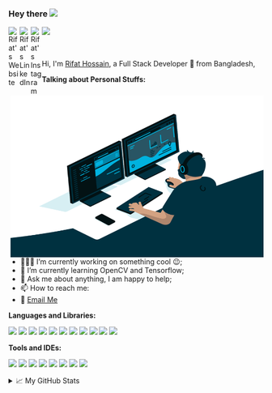 ### Hey there <img src="https://media.giphy.com/media/hvRJCLFzcasrR4ia7z/giphy.gif" width="25">

<!--
**rifat-hossain/rifat-hossain** is a ✨ _special_ ✨ repository because its `README.md` (this file) appears on your GitHub profile.

Here are some ideas to get you started:

- 🔭 I’m currently working on ...
- 🌱 I’m currently learning ...
- 👯 I’m looking to collaborate on ...
- 🤔 I’m looking for help with ...
- 💬 Ask me about ...
- 📫 How to reach me: ...
- 😄 Pronouns: ...
- ⚡ Fun fact: ...
-->



<a href="https://rifat-hossain.github.io/">
  <img align="left" alt="Rifat's Website" width="22px" src="https://cdn.jsdelivr.net/npm/simple-icons@4.2.0/icons/github.svg" />
</a>
<a href="https://www.linkedin.com/in/rifat-hossain-15145b197/">
  <img align="left" alt="Rifat's LinkedIn" width="22px" src="https://cdn.jsdelivr.net/npm/simple-icons@v3/icons/linkedin.svg" />
</a>
<a href="https://www.instagram.com/m.rifat.hossain/">
  <img align="left" alt="Rifat's Instagram" width="22px" src="https://cdn.jsdelivr.net/npm/simple-icons@v3/icons/instagram.svg" />
</a>

![](https://visitor-badge.glitch.me/badge?page_id=rifat-hossain)

<br />

Hi, I'm [Rifat Hossain](https://rifat-hossain.github.io/), a Full Stack Developer 🚀 from Bangladesh, 

  <img align="right" alt="GIF" src="https://github.com/rifat-hossain/rifat-hossain/blob/main/code.gif?raw=true" width="500" height="320" />
  
**Talking about Personal Stuffs:**

- 👨🏽‍💻 I’m currently working on something cool :wink:;
- 🌱 I’m currently learning OpenCV and Tensorflow; 
- 💬 Ask me about anything, I am happy to help;
- 📫 How to reach me:
- :email: [Email Me](mailto:m.rifathosn@gmail.com)

**Languages and Libraries:**  

<code><img height="20" src="https://cdn.jsdelivr.net/npm/simple-icons@4.2.0/icons/php.svg"></code>
<code><img height="20" src="https://cdn.jsdelivr.net/npm/simple-icons@4.2.0/icons/bootstrap.svg"></code>
<code><img height="20" src="https://cdn.jsdelivr.net/npm/simple-icons@4.2.0/icons/javascript.svg"></code>
<code><img height="20" src="https://cdn.jsdelivr.net/npm/simple-icons@4.2.0/icons/html5.svg"></code>
<code><img height="20" src="https://cdn.jsdelivr.net/npm/simple-icons@4.2.0/icons/java.svg"></code>
<code><img height="20" src="https://cdn.jsdelivr.net/npm/simple-icons@4.2.0/icons/csharp.svg"></code>
<code><img height="20" src="https://cdn.jsdelivr.net/npm/simple-icons@4.2.0/icons/cplusplus.svg"></code>
<code><img height="20" src="https://cdn.jsdelivr.net/npm/simple-icons@4.2.0/icons/python.svg"></code>
<code><img height="20" src="https://cdn.jsdelivr.net/npm/simple-icons@4.2.0/icons/mysql.svg"></code>
<code><img height="20" src="https://cdn.jsdelivr.net/npm/simple-icons@4.2.0/icons/sqlite.svg"></code>
<code><img height="20" src="https://cdn.jsdelivr.net/npm/simple-icons@4.2.0/icons/godotengine.svg"></code>

**Tools and IDEs:**

<code><img height="20" src="https://cdn.jsdelivr.net/npm/simple-icons@4.2.0/icons/androidstudio.svg"></code>
<code><img height="20" src="https://cdn.jsdelivr.net/npm/simple-icons@4.2.0/icons/visualstudio.svg"></code>
<code><img height="20" src="https://cdn.jsdelivr.net/npm/simple-icons@4.2.0/icons/unity.svg"></code>
<code><img height="20" src="https://cdn.jsdelivr.net/npm/simple-icons@4.2.0/icons/godotengine.svg"></code>
<code><img height="20" src="https://cdn.jsdelivr.net/npm/simple-icons@4.2.0/icons/visualstudiocode.svg"></code>
<code><img height="20" src="https://cdn.jsdelivr.net/npm/simple-icons@4.2.0/icons/firebase.svg"></code>
<code><img height="20" src="https://cdn.jsdelivr.net/npm/simple-icons@4.2.0/icons/xampp.svg"></code>
<code><img height="20" src="https://cdn.jsdelivr.net/npm/simple-icons@4.2.0/icons/cpanel.svg"></code>


<details>
<summary>📈 My GitHub Stats</summary>

<p align="center"> <img src="https://github-readme-stats.vercel.app/api?username=rifat-hossain&show_icons=true&theme=gotham" alt="abhisheknaiidu" />

</details>


